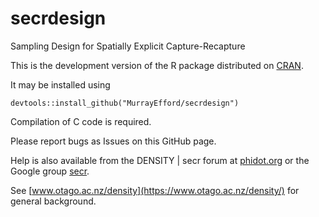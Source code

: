 # secrdesign

Sampling Design for Spatially Explicit Capture-Recapture

This is the development version of the R package distributed on [CRAN](https://CRAN.R-project.org/package=secrdesign). 

It may be installed using
```
devtools::install_github("MurrayEfford/secrdesign")
```

Compilation of C code is required.

Please report bugs as Issues on this GitHub page. 

Help is also available from the
DENSITY | secr forum at [phidot.org](http://www.phidot.org/forum/index.php) or the Google group [secr](https://groups.google.com/g/secrgroup).

See [www.otago.ac.nz/density](https://www.otago.ac.nz/density/) for general background.
